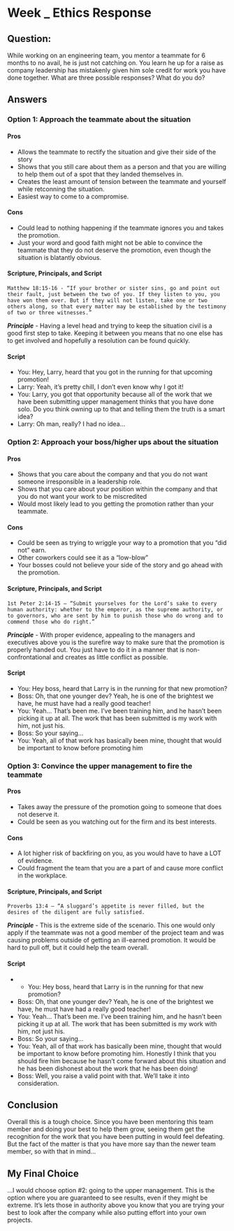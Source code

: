 # Week _ Ethics Response
## Question: 
While working on an engineering team, you mentor a teammate for 6 months to no avail, he is just not catching on. You learn he up for a raise as company leadership has mistakenly given him sole credit for work you have done together. What are three possible responses? What do you do?

## Answers
### Option 1: Approach the teammate about the situation
#### Pros
- Allows the teammate to rectify the situation and give their side of the story
- Shows that you still care about them as a person and that you are willing to help them out of a spot that they landed themselves in. 
- Creates the least amount of tension between the teammate and yourself while retconning the situation.
- Easiest way to come to a compromise. 
#### Cons
- Could lead to nothing happening if the teammate ignores you and takes the promotion. 
- Just your word and good faith might not be able to convince the teammate that they do not deserve the promotion, even though the situation is blatantly obvious.

#### Scripture, Principals, and Script
    Matthew 18:15-16 - “If your brother or sister sins, go and point out their fault, just between the two of you. If they listen to you, you have won them over. But if they will not listen, take one or two others along, so that every matter may be established by the testimony of two or three witnesses.”

__*Principle*__ - Having a level head and trying to keep the situation civil is a good first step to take. Keeping it between you means that no one else has to get involved and hopefully a resolution can be found quickly. 

#### Script
- You: Hey, Larry, heard that you got in the running for that upcoming promotion!
- Larry: Yeah, it’s pretty chill, I don’t even know why I got it!
- You: Larry, you got that opportunity because all of the work that we have been submitting upper management thinks that you have done solo. Do you think owning up to that and telling them the truth is a smart idea?
- Larry: Oh man, really? I had no idea…

### Option 2: Approach your boss/higher ups about the situation
#### Pros
- Shows that you care about the company and that you do not want someone irresponsible in a leadership role.
- Shows that you care about your position within the company and that you do not want your work to be miscredited 
- Would most likely lead to you getting the promotion rather than your teammate. 
#### Cons
- Could be seen as trying to wriggle your way to a promotion that you “did not” earn. 
- Other coworkers could see it as a “low-blow”
- Your bosses could not believe your side of the story and go ahead with the promotion. 

#### Scripture, Principals, and Script
    1st Peter 2:14-15 – “Submit yourselves for the Lord’s sake to every human authority: whether to the emperor, as the supreme authority, or to governors, who are sent by him to punish those who do wrong and to commend those who do right.”

__*Principle*__ - With proper evidence, appealing to the managers and executives above you is the surefire way to make sure that the promotion is properly handed out. You just have to do it in a manner that is non-confrontational and creates as little conflict as possible. 

#### Script
- You: Hey boss, heard that Larry is in the running for that new promotion?
- Boss: Oh, that one younger dev? Yeah, he is one of the brightest we have, he must have had a really good teacher!
- You: Yeah… That’s been me. I’ve been training him, and he hasn’t been picking it up at all. The work that has been submitted is my work with him, not just his.
- Boss: So your saying…
- You: Yeah, all of that work has basically been mine, thought that would be important to know before promoting him

### Option 3: Convince the upper management to fire the teammate
#### Pros
- Takes away the pressure of the promotion going to someone that does not deserve it. 
- Could be seen as you watching out for the firm and its best interests.
#### Cons
- A lot higher risk of backfiring on you, as you would have to have a LOT of evidence. 
- Could fragment the team that you are a part of and cause more conflict in the workplace. 

#### Scripture, Principals, and Script
    Proverbs 13:4 – “A sluggard’s appetite is never filled, but the desires of the diligent are fully satisfied.

__*Principle*__ - This is the extreme side of the scenario. This one would only apply if the teammate was not a good member of the project team and was causing problems outside of getting an ill-earned promotion. It would be hard to pull off, but it could help the team overall. 

#### Script
- - You: Hey boss, heard that Larry is in the running for that new promotion?
- Boss: Oh, that one younger dev? Yeah, he is one of the brightest we have, he must have had a really good teacher!
- You: Yeah… That’s been me. I’ve been training him, and he hasn’t been picking it up at all. The work that has been submitted is my work with him, not just his.
- Boss: So your saying…
- You: Yeah, all of that work has basically been mine, thought that would be important to know before promoting him. Honestly I think that you should fire him because he hasn’t come forward about this situation and he has been dishonest about the work that he has been doing!
- Boss: Well, you raise a valid point with that. We’ll take it into consideration. 

## Conclusion
Overall this is a tough choice. Since you have been mentoring this team member and doing your best to help them grow, seeing them get the recognition for the work that you have been putting in would feel defeating. But the fact of the matter is that you have more say than the newer team member, so with that in mind… 

## My Final Choice
…I would choose option #2: going to the upper management. This is the option where you are guaranteed to see results, even if they might be extreme. It’s lets those in authority above you know that you are trying your best to look after the company while also putting effort into your own projects. 


